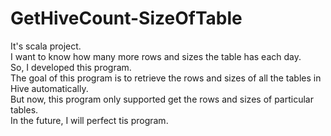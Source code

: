# GetHiveCount-SizeOfTable  
It's scala project.  
I want to know how many more rows and sizes the table has each day.  
So, I developed this program.  
The goal of this program is to retrieve the rows and sizes of all the tables in Hive automatically.  
But now, this program only supported get the rows and sizes of particular tables.    
In the future, I will perfect tis program.

